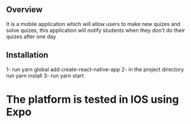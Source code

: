 ## Overview
It is a mobile application which will allow users to make new quizes and solve quizes, this application will notify students when they don't do their quizes after one day

## Installation
1- run yarn global add create-react-native-app
2- in the project directory run yarn install
3- run yarn start

# The platform is tested in IOS using Expo
